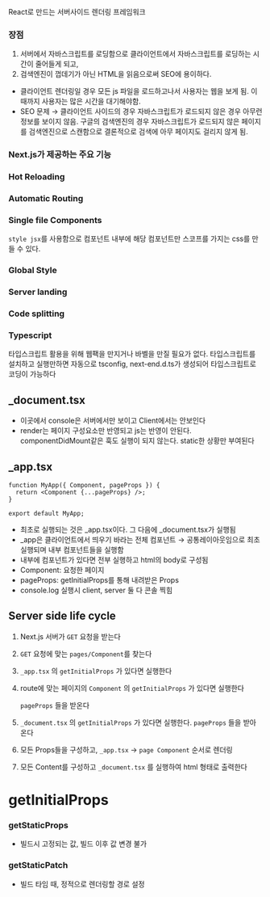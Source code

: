 React로 만드는 서버사이드 렌더링 프레임워크

### 장점
1. 서버에서 자바스크립트를 로딩함으로 클라이언트에서 자바스크립트를 로딩하는 시간이 줄어들게 되고, 
2. 검색엔진이 껍데기가 아닌 HTML을 읽음으로써 SEO에 용이하다.

- 클라이언트 렌더링일 경우 모든 js 파일을 로드하고나서 사용자는 웹을 보게 됨. 이때까지 사용자는 많은 시간을 대기해야함.
- SEO 문제 → 클라이언트 사이드의 경우 자바스크립트가 로드되지 않은 경우 아무런 정보를 보이지 않음. 구글의 검색엔진의 경우 자바스크립트가 로드되지 않은 페이지를 검색엔진으로 스캔함으로 결론적으로 검색에 아무 페이지도 걸리지 않게 됨.

### Next.js가 제공하는 주요 기능

### Hot Reloading

### Automatic Routing

### Single file Components

`style jsx`를 사용함으로 컴포넌트 내부에 해당 컴포넌트만 스코프를 가지는 css를 만들 수 있다. 

### Global Style

### Server landing

### Code splitting

### Typescript

타입스크립트 활용을 위해 웹팩을 만지거나 바벨을 만질 필요가 없다. 타입스크립트를 설치하고 실행만하면 자동으로 tsconfig, next-end.d.ts가 생성되어 타입스크립트로 코딩이 가능하다 

## _document.tsx

- 이곳에서 console은 서버에서만 보이고 Client에서는 안보인다
- render는 페이지 구성요소만 반영되고 js는 반영이 안된다. componentDidMount같은 훅도 실행이 되지 않는다. static한 상황만 부여된다

## _app.tsx

```tsx
function MyApp({ Component, pageProps }) {
  return <Component {...pageProps} />;
}

export default MyApp;
```

- 최초로 실행되는 것은 _app.tsx이다. 그 다음에 _document.tsx가 실행됨
- _app은 클라이언트에서 띄우기 바라는 전체 컴포넌트 → 공통레이아웃임으로 최초 실행되며 내부 컴포넌트들을 실행함
- 내부에 컴포넌트가 있다면 전부 실행하고 html의 body로 구성됨
- Component: 요청한 페이지
- pageProps: getInitialProps를 통해 내려받은 Props
- console.log 실행시 client, server 둘 다 콘솔 찍힘

## Server side life cycle

1. Next.js 서버가 `GET` 요청을 받는다
2. `GET` 요청에 맞는 `pages/Component`를 찾는다
3. `_app.tsx` 의 `getInitialProps` 가 있다면 실행한다
4. route에 맞는 페이지의 `Component` 의 `getInitialProps` 가 있다면 실행한다
    
    `pageProps` 들을 받온다 
    
5. `_document.tsx` 의 `getInitialProps` 가 있다면 실행한다. `pageProps` 들을 받아온다
6. 모든 Props들을 구성하고, `_app.tsx` → `page Component` 순서로 렌더링
7. 모든 Content를 구성하고 `_document.tsx` 를 실행하여 html 형태로 출력한다 

# getInitialProps

### getStaticProps

- 빌드시 고정되는 값, 빌드 이후 값 변경 불가

### getStaticPatch

- 빌드 타임 때, 정적으로 렌더링할 경로 설정
